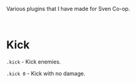 Various plugins that I have made for Sven Co-op.

<BR>

# Kick

`.kick` - Kick enemies.

`.kick 0` - Kick with no damage.
